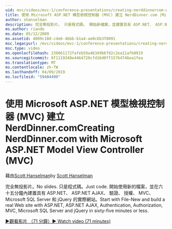 ```yaml
---
uid: mvc/videos/mvc-1/conference-presentations/creating-nerddinnercom-with-microsoft-aspnet-model-view-controller-mvc
title: 使用 Microsoft ASP.NET 模型檢視控制器 (MVC) 建立 NerdDinner.com |Microsoft Docs
author: shanselman
description: 完全無投影片。 只是程式碼。 開始新檔案，並建置具有 ASP.NET、 ASP.NET AJAX、 驗證、 授權、 MVC、 Microsoft SQL Server 的實際網站和...
ms.author: riande
ms.date: 05/12/2009
ms.assetid: 4009c18d-cde6-4bbb-b1a4-ae0c6b3f8091
msc.legacyurl: /mvc/videos/mvc-1/conference-presentations/creating-nerddinnercom-with-microsoft-aspnet-model-view-controller-mvc
msc.type: video
ms.openlocfilehash: 238061172fafeb59a46349b6f82c2ea11afb0919
ms.sourcegitcommit: 0f1119340e4464720cfd16d0ff15764746ea1fea
ms.translationtype: MT
ms.contentlocale: zh-TW
ms.lasthandoff: 04/09/2019
ms.locfileid: "59404490"
---
```

# <a name="creating-nerddinnercom-with-microsoft-aspnet-model-view-controller-mvc"></a><span data-ttu-id="80ee4-105">使用 Microsoft ASP.NET 模型檢視控制器 (MVC) 建立 NerdDinner.com</span><span class="sxs-lookup"><span data-stu-id="80ee4-105">Creating NerdDinner.com with Microsoft ASP.NET Model View Controller (MVC)</span></span>

<span data-ttu-id="80ee4-106">藉由[Scott Hanselman](https://github.com/shanselman)</span><span class="sxs-lookup"><span data-stu-id="80ee4-106">by [Scott Hanselman](https://github.com/shanselman)</span></span>

<span data-ttu-id="80ee4-107">完全無投影片。</span><span class="sxs-lookup"><span data-stu-id="80ee4-107">No slides.</span></span> <span data-ttu-id="80ee4-108">只是程式碼。</span><span class="sxs-lookup"><span data-stu-id="80ee4-108">Just code.</span></span> <span data-ttu-id="80ee4-109">開始使用新的檔案，並在六十五分鐘內建置具有 ASP.NET、 ASP.NET AJAX、 驗證、 授權、 MVC、 Microsoft SQL Server 和 jQuery 的實際網站。</span><span class="sxs-lookup"><span data-stu-id="80ee4-109">Start with File-New and build a real Web site with ASP.NET, ASP.NET AJAX, Authentication, Authorization, MVC, Microsoft SQL Server and jQuery in sixty-five minutes or less.</span></span>

[<span data-ttu-id="80ee4-110">&#9654;觀看影片 （71 分鐘）</span><span class="sxs-lookup"><span data-stu-id="80ee4-110">&#9654; Watch video (71 minutes)</span></span>](https://channel9.msdn.com/Blogs/ASP-NET-Site-Videos/creating-nerddinnercom-with-microsoft-aspnet-model-view-controller-mvc)
